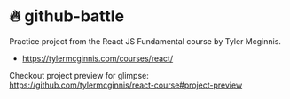 # 🔥 github-battle

Practice project from the React JS Fundamental course by Tyler Mcginnis. 

* https://tylermcginnis.com/courses/react/

Checkout project preview for glimpse:
https://github.com/tylermcginnis/react-course#project-preview
